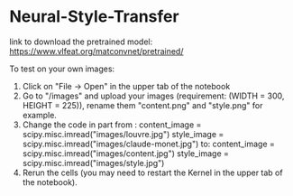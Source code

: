 # Neural-Style-Transfer

link to download the pretrained model: https://www.vlfeat.org/matconvnet/pretrained/

To test on your own images:
1. Click on "File -> Open" in the upper tab of the notebook
2. Go to "/images" and upload your images (requirement: (WIDTH = 300, HEIGHT = 225)), rename them "content.png" and "style.png" for example.
3. Change the code in part from :
content_image = scipy.misc.imread("images/louvre.jpg")
style_image = scipy.misc.imread("images/claude-monet.jpg")
to:
content_image = scipy.misc.imread("images/content.jpg")
style_image = scipy.misc.imread("images/style.jpg")
4. Rerun the cells (you may need to restart the Kernel in the upper tab of the notebook).
